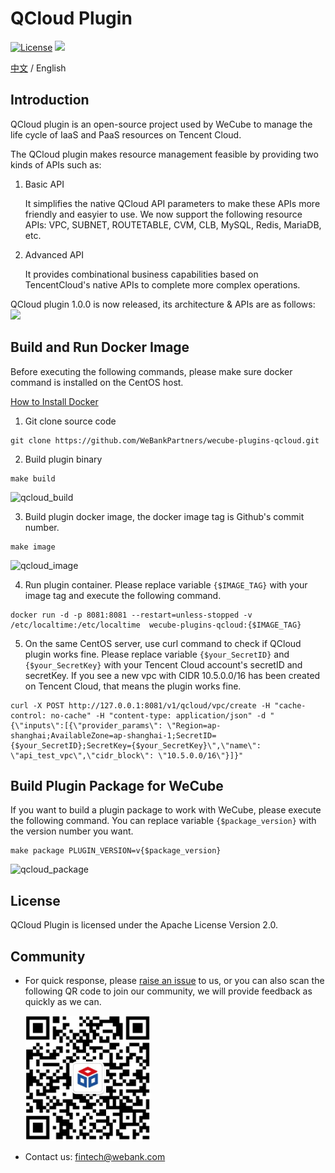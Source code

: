 # QCloud Plugin
[![License](https://img.shields.io/badge/License-Apache%202.0-blue.svg)](https://opensource.org/licenses/Apache-2.0)
![](https://img.shields.io/badge/language-golang-orang.svg)

[中文](README.md) / English

## Introduction

QCloud plugin is an open-source project used by WeCube to manage the life cycle of IaaS and PaaS resources on Tencent Cloud.

The QCloud plugin makes resource management feasible by providing two kinds of APIs such as:

1. Basic API
	
	It simplifies the native QCloud API parameters to make these APIs more friendly and easyier to use. We now support the following resource APIs: VPC, SUBNET, ROUTETABLE, CVM, CLB, MySQL, Redis, MariaDB, etc.

1. Advanced API
	
	It provides combinational business capabilities based on TencentCloud's native APIs to complete more complex operations.

QCloud plugin 1.0.0 is now released, its architecture & APIs are as follows: 
<img src="./docs/compile/images/plugin_function_en.png" />


## Build and Run Docker Image

Before executing the following commands, please make sure docker command is installed on the CentOS host.

[How to Install Docker](https://docs.docker.com/install/linux/docker-ce/centos/)

1. Git clone source code 

```
git clone https://github.com/WeBankPartners/wecube-plugins-qcloud.git
```

2. Build plugin binary

```shell script
make build 
```

![qcloud_build](docs/compile/images/qcloud_build.png)

3. Build plugin docker image, the docker image tag is Github's commit number.

```shell script
make image
```

![qcloud_image](docs/compile/images/qcloud_image.png)

4. Run plugin container. Please replace variable `{$IMAGE_TAG}` with your image tag and execute the following command.

```shell script
docker run -d -p 8081:8081 --restart=unless-stopped -v /etc/localtime:/etc/localtime  wecube-plugins-qcloud:{$IMAGE_TAG}
```

5. On the same CentOS server, use curl command to check if QCloud plugin works fine. Please replace variable `{$your_SecretID}` and `{$your_SecretKey}` with your Tencent Cloud account's secretID and secretKey. If you see a new vpc with CIDR 10.5.0.0/16 has been created on Tencent Cloud, that means the plugin works fine.

```shell script
curl -X POST http://127.0.0.1:8081/v1/qcloud/vpc/create -H "cache-control: no-cache" -H "content-type: application/json" -d "{\"inputs\":[{\"provider_params\": \"Region=ap-shanghai;AvailableZone=ap-shanghai-1;SecretID={$your_SecretID};SecretKey={$your_SecretKey}\",\"name\": \"api_test_vpc\",\"cidr_block\": \"10.5.0.0/16\"}]}"
```

## Build Plugin Package for WeCube

If you want to build a plugin package to work with WeCube, please execute the following command. You can replace variable `{$package_version}` with the version number you want.

```shell script
make package PLUGIN_VERSION=v{$package_version}
```

![qcloud_package](docs/compile/images/qcloud_plugin_package.png)


## License
QCloud Plugin is licensed under the Apache License Version 2.0.

## Community
- For quick response, please [raise an issue](https://github.com/WeBankPartners/wecube-plugins-qcloud/issues/new/choose) to us, or you can also scan the following QR code to join our community, we will provide feedback as quickly as we can.

	<div align="left">
	<img src="https://github.com/WeBankPartners/we-cmdb/blob/master/cmdb-wiki/images/wecube_qr_code.png"  height="200" width="200">
	</div>

- Contact us: fintech@webank.com





